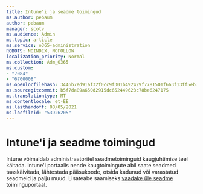 ```yaml
---
title: Intune'i ja seadme toimingud
ms.author: pebaum
author: pebaum
manager: scotv
ms.audience: Admin
ms.topic: article
ms.service: o365-administration
ROBOTS: NOINDEX, NOFOLLOW
localization_priority: Normal
ms.collection: Adm_O365
ms.custom:
- "7084"
- "6700008"
ms.openlocfilehash: 3446b7ed91af32f0cc9f301b492429f7781501f663f13ff5eb71374d23a65f83
ms.sourcegitcommit: b5f7da89a650d2915dc652449623c78be6247175
ms.translationtype: MT
ms.contentlocale: et-EE
ms.lasthandoff: 08/05/2021
ms.locfileid: "53926205"
---
```

# <a name="intune-and-device-actions"></a>Intune'i ja seadme toimingud

Intune võimaldab administraatoritel seadmetoiminguid kaugjuhtimise teel käitada. Intune'i portaalis nende kaugtoimingute abil saate seadmed taaskäivitada, lähtestada pääsukoode, otsida kadunud või varastatud seadmeid ja palju muud. Lisateabe saamiseks [vaadake üle seadme](https://docs.microsoft.com/mem/intune/remote-actions/) toiminguportaal.
